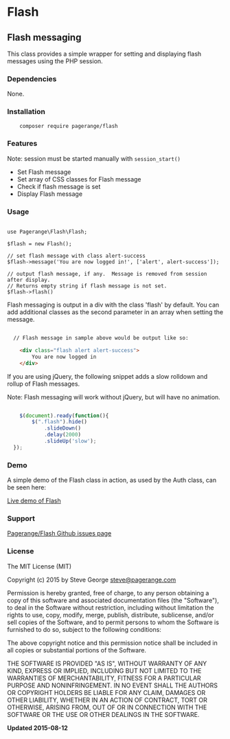 # Flash

## Flash messaging

This class provides a simple wrapper for setting and displaying flash messages using the PHP session.

### Dependencies

None.

### Installation

```bash
	composer require pagerange/flash
```

### Features

Note: session must be started manually with `session_start()` 

* Set Flash message
* Set array of CSS classes for Flash message
* Check if flash message is set
* Display Flash message

### Usage

```

use Pagerange\Flash\Flash;

$flash = new Flash();

// set flash message with class alert-success
$flash->message('You are now logged in!', ['alert', alert-success']); 

// output flash message, if any.  Message is removed from session after display.
// Returns empty string if flash message is not set.
$flash->flash() 

```

Flash messaging is output in a div with the class 'flash' by default.  You can add additional classes as the second parameter in an array when setting the message.

```html

  // Flash message in sample above would be output like so:

  	<div class="flash alert alert-success">
		You are now logged in
	</div>

```

If you are using jQuery, the following snippet adds a slow rolldown and rollup of Flash messages.  

Note: Flash messaging will work without jQuery, but will have no animation.

```javascript

	$(document).ready(function(){
		$(".flash").hide()
			.slideDown()
			.delay(2000)
			.slideUp('slow');
  });

```

### Demo

A simple demo of the Flash class in action, as used by the Auth class, can be seen here:

[Live demo of Flash](http://www.pagerange.com/projects/auth/demo/)

### Support

[Pagerange/Flash Github issues page](https://github.com/pagerange/session/issues/)

### License

The MIT License (MIT)

Copyright (c) 2015  by Steve George <steve@pagerange.com>

Permission is hereby granted, free of charge, to any person obtaining a copy of this software and associated
documentation files (the "Software"), to deal in the Software without restriction, including without limitation
the rights to use, copy, modify, merge, publish, distribute, sublicense, and/or sell copies of the Software,
and to permit persons to whom the Software is furnished to do so, subject to the following conditions:

The above copyright notice and this permission notice shall be included in all copies or substantial portions
of the Software.

THE SOFTWARE IS PROVIDED "AS IS", WITHOUT WARRANTY OF ANY KIND, EXPRESS OR IMPLIED, INCLUDING BUT NOT
LIMITED TO THE WARRANTIES OF MERCHANTABILITY, FITNESS FOR A PARTICULAR PURPOSE AND NONINFRINGEMENT.
IN NO EVENT SHALL THE AUTHORS OR COPYRIGHT HOLDERS BE LIABLE FOR ANY CLAIM, DAMAGES OR OTHER LIABILITY,
WHETHER IN AN ACTION OF CONTRACT, TORT OR OTHERWISE, ARISING FROM, OUT OF OR IN CONNECTION WITH THE
SOFTWARE OR THE USE OR OTHER DEALINGS IN THE SOFTWARE.

**Updated 2015-08-12**
